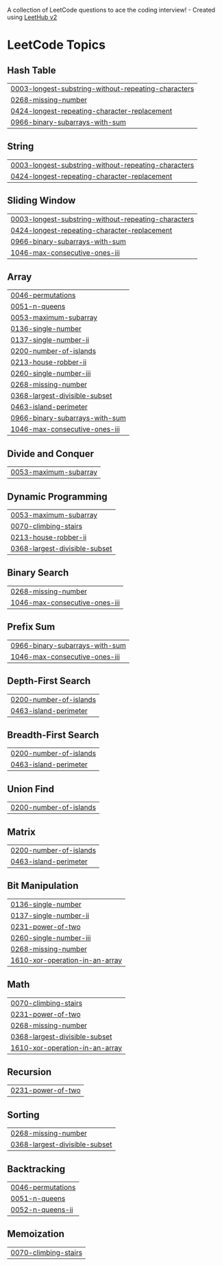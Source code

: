 A collection of LeetCode questions to ace the coding interview! - Created using [LeetHub v2](https://github.com/arunbhardwaj/LeetHub-2.0)
<!---LeetCode Topics Start-->
# LeetCode Topics
## Hash Table
|  |
| ------- |
| [0003-longest-substring-without-repeating-characters](https://github.com/IITApurba/Leetcode-Practice/tree/master/0003-longest-substring-without-repeating-characters) |
| [0268-missing-number](https://github.com/IITApurba/Leetcode-Practice/tree/master/0268-missing-number) |
| [0424-longest-repeating-character-replacement](https://github.com/IITApurba/Leetcode-Practice/tree/master/0424-longest-repeating-character-replacement) |
| [0966-binary-subarrays-with-sum](https://github.com/IITApurba/Leetcode-Practice/tree/master/0966-binary-subarrays-with-sum) |
## String
|  |
| ------- |
| [0003-longest-substring-without-repeating-characters](https://github.com/IITApurba/Leetcode-Practice/tree/master/0003-longest-substring-without-repeating-characters) |
| [0424-longest-repeating-character-replacement](https://github.com/IITApurba/Leetcode-Practice/tree/master/0424-longest-repeating-character-replacement) |
## Sliding Window
|  |
| ------- |
| [0003-longest-substring-without-repeating-characters](https://github.com/IITApurba/Leetcode-Practice/tree/master/0003-longest-substring-without-repeating-characters) |
| [0424-longest-repeating-character-replacement](https://github.com/IITApurba/Leetcode-Practice/tree/master/0424-longest-repeating-character-replacement) |
| [0966-binary-subarrays-with-sum](https://github.com/IITApurba/Leetcode-Practice/tree/master/0966-binary-subarrays-with-sum) |
| [1046-max-consecutive-ones-iii](https://github.com/IITApurba/Leetcode-Practice/tree/master/1046-max-consecutive-ones-iii) |
## Array
|  |
| ------- |
| [0046-permutations](https://github.com/IITApurba/Leetcode-Practice/tree/master/0046-permutations) |
| [0051-n-queens](https://github.com/IITApurba/Leetcode-Practice/tree/master/0051-n-queens) |
| [0053-maximum-subarray](https://github.com/IITApurba/Leetcode-Practice/tree/master/0053-maximum-subarray) |
| [0136-single-number](https://github.com/IITApurba/Leetcode-Practice/tree/master/0136-single-number) |
| [0137-single-number-ii](https://github.com/IITApurba/Leetcode-Practice/tree/master/0137-single-number-ii) |
| [0200-number-of-islands](https://github.com/IITApurba/Leetcode-Practice/tree/master/0200-number-of-islands) |
| [0213-house-robber-ii](https://github.com/IITApurba/Leetcode-Practice/tree/master/0213-house-robber-ii) |
| [0260-single-number-iii](https://github.com/IITApurba/Leetcode-Practice/tree/master/0260-single-number-iii) |
| [0268-missing-number](https://github.com/IITApurba/Leetcode-Practice/tree/master/0268-missing-number) |
| [0368-largest-divisible-subset](https://github.com/IITApurba/Leetcode-Practice/tree/master/0368-largest-divisible-subset) |
| [0463-island-perimeter](https://github.com/IITApurba/Leetcode-Practice/tree/master/0463-island-perimeter) |
| [0966-binary-subarrays-with-sum](https://github.com/IITApurba/Leetcode-Practice/tree/master/0966-binary-subarrays-with-sum) |
| [1046-max-consecutive-ones-iii](https://github.com/IITApurba/Leetcode-Practice/tree/master/1046-max-consecutive-ones-iii) |
## Divide and Conquer
|  |
| ------- |
| [0053-maximum-subarray](https://github.com/IITApurba/Leetcode-Practice/tree/master/0053-maximum-subarray) |
## Dynamic Programming
|  |
| ------- |
| [0053-maximum-subarray](https://github.com/IITApurba/Leetcode-Practice/tree/master/0053-maximum-subarray) |
| [0070-climbing-stairs](https://github.com/IITApurba/Leetcode-Practice/tree/master/0070-climbing-stairs) |
| [0213-house-robber-ii](https://github.com/IITApurba/Leetcode-Practice/tree/master/0213-house-robber-ii) |
| [0368-largest-divisible-subset](https://github.com/IITApurba/Leetcode-Practice/tree/master/0368-largest-divisible-subset) |
## Binary Search
|  |
| ------- |
| [0268-missing-number](https://github.com/IITApurba/Leetcode-Practice/tree/master/0268-missing-number) |
| [1046-max-consecutive-ones-iii](https://github.com/IITApurba/Leetcode-Practice/tree/master/1046-max-consecutive-ones-iii) |
## Prefix Sum
|  |
| ------- |
| [0966-binary-subarrays-with-sum](https://github.com/IITApurba/Leetcode-Practice/tree/master/0966-binary-subarrays-with-sum) |
| [1046-max-consecutive-ones-iii](https://github.com/IITApurba/Leetcode-Practice/tree/master/1046-max-consecutive-ones-iii) |
## Depth-First Search
|  |
| ------- |
| [0200-number-of-islands](https://github.com/IITApurba/Leetcode-Practice/tree/master/0200-number-of-islands) |
| [0463-island-perimeter](https://github.com/IITApurba/Leetcode-Practice/tree/master/0463-island-perimeter) |
## Breadth-First Search
|  |
| ------- |
| [0200-number-of-islands](https://github.com/IITApurba/Leetcode-Practice/tree/master/0200-number-of-islands) |
| [0463-island-perimeter](https://github.com/IITApurba/Leetcode-Practice/tree/master/0463-island-perimeter) |
## Union Find
|  |
| ------- |
| [0200-number-of-islands](https://github.com/IITApurba/Leetcode-Practice/tree/master/0200-number-of-islands) |
## Matrix
|  |
| ------- |
| [0200-number-of-islands](https://github.com/IITApurba/Leetcode-Practice/tree/master/0200-number-of-islands) |
| [0463-island-perimeter](https://github.com/IITApurba/Leetcode-Practice/tree/master/0463-island-perimeter) |
## Bit Manipulation
|  |
| ------- |
| [0136-single-number](https://github.com/IITApurba/Leetcode-Practice/tree/master/0136-single-number) |
| [0137-single-number-ii](https://github.com/IITApurba/Leetcode-Practice/tree/master/0137-single-number-ii) |
| [0231-power-of-two](https://github.com/IITApurba/Leetcode-Practice/tree/master/0231-power-of-two) |
| [0260-single-number-iii](https://github.com/IITApurba/Leetcode-Practice/tree/master/0260-single-number-iii) |
| [0268-missing-number](https://github.com/IITApurba/Leetcode-Practice/tree/master/0268-missing-number) |
| [1610-xor-operation-in-an-array](https://github.com/IITApurba/Leetcode-Practice/tree/master/1610-xor-operation-in-an-array) |
## Math
|  |
| ------- |
| [0070-climbing-stairs](https://github.com/IITApurba/Leetcode-Practice/tree/master/0070-climbing-stairs) |
| [0231-power-of-two](https://github.com/IITApurba/Leetcode-Practice/tree/master/0231-power-of-two) |
| [0268-missing-number](https://github.com/IITApurba/Leetcode-Practice/tree/master/0268-missing-number) |
| [0368-largest-divisible-subset](https://github.com/IITApurba/Leetcode-Practice/tree/master/0368-largest-divisible-subset) |
| [1610-xor-operation-in-an-array](https://github.com/IITApurba/Leetcode-Practice/tree/master/1610-xor-operation-in-an-array) |
## Recursion
|  |
| ------- |
| [0231-power-of-two](https://github.com/IITApurba/Leetcode-Practice/tree/master/0231-power-of-two) |
## Sorting
|  |
| ------- |
| [0268-missing-number](https://github.com/IITApurba/Leetcode-Practice/tree/master/0268-missing-number) |
| [0368-largest-divisible-subset](https://github.com/IITApurba/Leetcode-Practice/tree/master/0368-largest-divisible-subset) |
## Backtracking
|  |
| ------- |
| [0046-permutations](https://github.com/IITApurba/Leetcode-Practice/tree/master/0046-permutations) |
| [0051-n-queens](https://github.com/IITApurba/Leetcode-Practice/tree/master/0051-n-queens) |
| [0052-n-queens-ii](https://github.com/IITApurba/Leetcode-Practice/tree/master/0052-n-queens-ii) |
## Memoization
|  |
| ------- |
| [0070-climbing-stairs](https://github.com/IITApurba/Leetcode-Practice/tree/master/0070-climbing-stairs) |
<!---LeetCode Topics End-->
